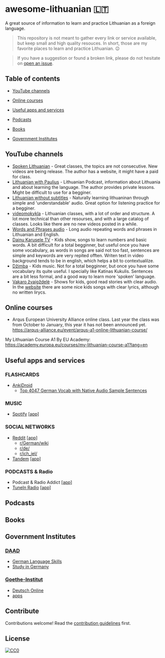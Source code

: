 # awesome-lithuanian 🇱🇹

A great source of information to learn and practice Lithuanian as a foreign language.

> This repository is not meant to gather every link or service available, but keep small and high quality resouces. In short, those are my favorite places to learn and practice Lithuanian. :wink:

> If you have a suggestion or found a broken link, please do not hesitate on [open an issue](https://https://github.com/BartGarciaNathan/awesome-lithuanian/issues).

## Table of contents
* [YouTube channels](#youtube-channels)


* [Online courses](#online-courses)
* [Useful apps and services](#useful-apps-and-services)
* [Podcasts](#podcasts)
* [Books](#books)
* [Government Institutes](#government-institutes)


## YouTube channels


* [Spoken Lithuanian](https://www.youtube.com/@spokenlithuanian7186/videos) - Great classes, the topics are not consecutive. New videos are being release. The author has a website, it might have a paid for class.
* [Lithuanian with Paulius](https://www.youtube.com/@LithuanianwithPaulius/videos) - Lithuanian Podcast, information about Lithuania and about learning the language. The author provides private lessons. Might be difficult to use for a begginer.
* [Lithuanian without subtitles](https://www.youtube.com/@Learnlithuaniannaturally/videos) - Naturally learning lithuaninan through simple and 'understandable' audio. Great option for listening practice for a begginer. 
* [videomokykla](https://www.youtube.com/@videomokykla/videos) - Lithuanian classes, with a lot of order and structure. A lot more technical than other resourses, and with a large catalog of classes. Looks like there are no new videos posted in a while.
* [Words and Phrases audio](https://www.youtube.com/watch?v=bT7btYmIl1s) - Long audio repeating words and phrases in Lithuanian and English.
* [Dainu Karusele TV](https://www.youtube.com/@DainuKaruseleTV) - Kids show, songs to learn numbers and basic words. A bit difficult for a total begginner, but useful once you have some vocabulary, as words in songs are said not too fast, sentences are simple and keywords are very repited offten. Writen text in video background tends to be in english, which helps a bit to contextualilze. 
* [Džimba](https://www.youtube.com/channel/UCTAjf-rSIfbPkvHcc9Q8Dgg) - Kids music. Not for a total begginner, but once you have some vocabulary its quite useful. I specially like Katinas Kukulis. Sentences are a bit less formal, and a good way to learn more 'spoken' language.
* [Vakaro žvaigždelė](https://www.youtube.com/@VakaroZvaigzdele/videos) - Shows for kids, good read stories with clear audio. In the [website](www.zvaigzdele.lt) there are some nice kids songs with clear lyrics, although no written lirycs.

## Online courses
* []()
Arqus European University  Alliance online class. Last year the class was from October to January, this year it has not been announced yet.
https://arqus-alliance.eu/event/arqus-a1-online-lithuanian-course/


My Lithuanian Course A1 By  EU Academy:
https://academy.europa.eu/courses/my-lithuanian-course-a1?lang=en


## Useful apps and services

### FLASHCARDS
* [AnkiDroid](https://play.google.com/store/apps/details?id=com.ichi2.anki)
  * [Top 4047 German Vocab with Native Audio Sample Sentences](https://ankiweb.net/shared/info/463280893)

### MUSIC
* [Spotify](https://spotify.com/) [\[app\]](https://play.google.com/store/apps/details?id=com.spotify.music)

### SOCIAL NETWORKS
* [Reddit](https://www.reddit.com/) [\[app\]](https://play.google.com/store/apps/details?id=com.reddit.frontpage)
    * [r/German/wiki](https://www.reddit.com/r/German/wiki/index)
    * [r/de/](https://www.reddit.com/r/de/)
    * [r/ich_iel/](https://www.reddit.com/r/ich_iel/)
* [Tandem](https://www.tandem.net/) [\[app\]](https://play.google.com/store/apps/details?id=net.tandem)

### PODCASTS & Radio
* Podcast & Radio Addict [\[app\]](https://play.google.com/store/apps/details?id=com.bambuna.podcastaddict)
* [TuneIn Radio](http://tunein.com/) [\[app\]](https://play.google.com/store/apps/details?id=tunein.player)

## Podcasts


## Books



## Government Institutes

### [DAAD](https://www.daad.org/en/)
* [German Language Skills](https://www.daad.org/en/study-research-in-germany/german-language-skills/)
* [Study in Germany](https://www.daad.org/en/study-research-in-germany/study-in-germany/)

### [Goethe-Institut](https://www.goethe.de/en/index.html)
* [Deutsch Online](http://www.goethe.de/lrn/prj/fer/deindex.htm)
* [apps](https://play.google.com/store/apps/developer?id=Goethe-Institut+e.V.)

## Contribute

Contributions welcome! Read the [contribution guidelines](contributing.md) first.

## License

[![CC0](https://i.creativecommons.org/p/zero/1.0/88x31.png)](https://creativecommons.org/publicdomain/zero/1.0/)
